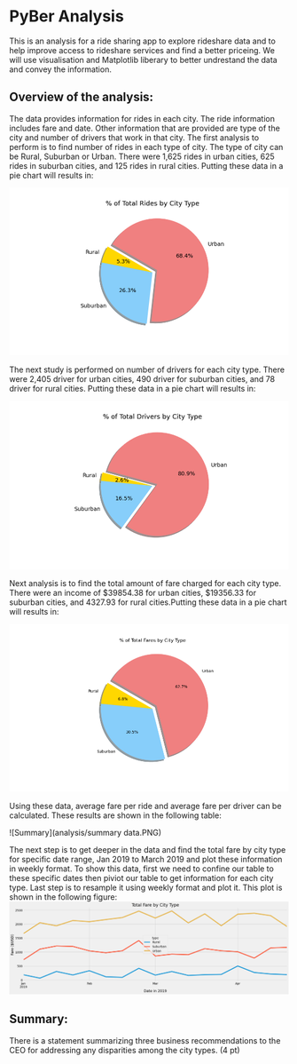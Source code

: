 # PyBer Analysis
This is an analysis for a  ride sharing app to explore rideshare data and to help improve access to rideshare services and find a better priceing. We will use visualisation and Matplotlib liberary to better undrestand the data and convey the information.
## Overview of the analysis:
The data provides information for rides in each city. The ride information includes fare and date. Other information that are provided are type of the city and number of drivers that work in that city.
The first analysis to perform is to find number of rides in each type of city. The type of city can be Rural, Suburban or Urban. There were 1,625 rides in urban cities, 625 rides in suburban cities, and 125 rides in rural cities. Putting these data in a pie chart will results in:

![Pie chart for number of rides for each City type](analysis/Fig6.png)

The next study is performed on number of drivers for each city type. There were 2,405 driver for urban cities, 490 driver for suburban cities, and 78 driver for rural cities. Putting these data in a pie chart will results in:

![Pie chart for number of drivers for each City type](analysis/Fig7.png)

Next analysis is to find the total amount of fare charged for each city type. There were an income of $39854.38 for urban cities, $19356.33 for suburban cities, and 4327.93 for rural cities.Putting these data in a pie chart will results in:

![Pie chart for total amount of fare for each City type](analysis/Fig5.png)

Using these data, average fare per ride and average fare per driver can be calculated. These results are shown in the following table:


![Summary](analysis/summary data.PNG)

The next step is to get deeper in the data and find the total fare by city type for specific date range, Jan 2019 to March 2019 and plot these information in weekly format. To show this data, first we need to confine our table to these specific dates then piviot our table to get information for each city type. Last step is to resample it using weekly format and plot it. This plot is shown in the following figure:
![Summary](analysis/PyBer_fare_summary.png)

## Summary:

There is a statement summarizing three business recommendations to the CEO for addressing any disparities among the city types. (4 pt)
